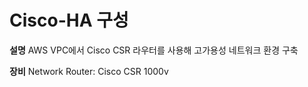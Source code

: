 # Cisco-HA 구성


**설명**
AWS VPC에서 Cisco CSR 라우터를 사용해 고가용성 네트워크 환경 구축


**장비**
Network Router: Cisco CSR 1000v